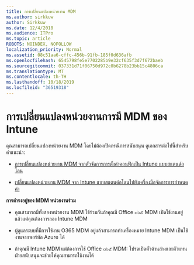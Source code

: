 ```yaml
---
title: การเปลี่ยนแปลงหน่วยงาน MDM
ms.author: sirkkuw
author: Sirkkuw
ms.date: 12/4/2018
ms.audience: ITPro
ms.topic: article
ROBOTS: NOINDEX, NOFOLLOW
localization_priority: Normal
ms.assetid: 08c51aa6-cffc-456b-91fb-185f0d636afb
ms.openlocfilehash: 6545798fe5e7702285b9e32cf635f3d7f672baeb
ms.sourcegitcommit: 037331d71f06750d972c0b6278b23bb15c4806ca
ms.translationtype: MT
ms.contentlocale: th-TH
ms.lasthandoff: 10/18/2019
ms.locfileid: "36519318"
---
```

# <a name="change-intune-mdm-authority"></a>การเปลี่ยนแปลงหน่วยงานการมี MDM ของ Intune

คุณสามารถเปลี่ยนแปลงหน่วยงาน MDM โดยไม่ต้องเปิดกรณีการสนับสนุน ดูเอกสารต่อไปนี้สำหรับคำแนะนำ:
  
- [การเปลี่ยนแปลงหน่วยงาน MDM จากตัวจัดการการตั้งค่าคอนฟิกเป็น Intune แบบสแตนด์อโลน](https://docs.microsoft.com/sccm/mdm/deploy-use/migrate-change-mdm-authority)
    
- [เปลี่ยนแปลงหน่วยงาน MDM จาก Intune แบบสแตนด์อโลนไปยังเครื่องมือจัดการการกำหนดค่า](https://docs.microsoft.com/sccm/mdm/deploy-use/change-mdm-authority)
    
 **การดำรงอยู่ของ MDM หน่วยงานร่วม**
  
- คุณสามารถมีทั้งสองหน่วยงาน MDM ใช้ร่วมกันถ้าคุณมี Office ๓๖๕ MDM เปิดใช้งานอยู่แล้วแต่คุณต้องการลอง Intune MDM
    
- ผู้ดูแลระบบที่มีการใช้งาน O365 MDM อยู่แล้วสามารถทำเครื่องหมาย Intune MDM เป็นใช้งานจากพอร์ทัล Azure ได้
    
- ถ้าคุณมี Intune MDM แต่ต้องการใช้ Office ๓๖๕ MDM: โปรดเปิดตั๋วด้านล่างและตัวแทนฝ่ายสนับสนุนจะช่วยให้คุณสามารถใช้งานได้
    

